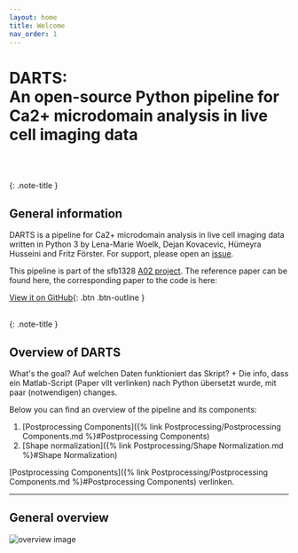 ```yaml
---
layout: home
title: Welcome
nav_order: 1
---
```


# **DARTS**: <br> **An open-source Python pipeline for Ca2+ microdomain analysis in live cell imaging data**

<br>
<br>

{: .note-title }
## General information

DARTS is a pipeline for Ca2+ microdomain analysis in live cell imaging data written in Python 3 by Lena-Marie Woelk, Dejan Kovacevic, Hümeyra Husseini and Fritz Förster.
For support, please open an [issue](https://github.com/IPMI-ICNS-UKE/DARTS/issues).

This pipeline is part of the sfb1328 [A02 project](https://www.sfb1328.de/index.php?id=29). 
The reference paper can be found here, the corresponding paper to the code is here:

[View it on GitHub](https://github.com/IPMI-ICNS-UKE/DARTS){: .btn .btn-outline }
<br>
<br>

{: .note-title }
## Overview of DARTS

What's the goal? Auf welchen Daten funktioniert das Skript? + Die info, dass ein Matlab-Script (Paper vllt verlinken)
nach Python übersetzt wurde, mit paar (notwendigen) changes.

Below you can find an overview of the pipeline and its components: 
1. [Postprocessing Components]({% link Postprocessing/Postprocessing Components.md %}#Postprocessing Components)
1. [Shape normalization]({% link Postprocessing/Shape Normalization.md %}#Shape Normalization)


[Postprocessing Components]({% link Postprocessing/Postprocessing Components.md %}#Postprocessing Components) verlinken.

---



## General overview

![overview image](/assets/img/general_overview.PNG)


